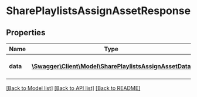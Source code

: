 # SharePlaylistsAssignAssetResponse

## Properties
Name | Type | Description | Notes
------------ | ------------- | ------------- | -------------
**data** | [**\Swagger\Client\Model\SharePlaylistsAssignAssetData**](SharePlaylistsAssignAssetData.md) | Results of the assign process | 

[[Back to Model list]](../README.md#documentation-for-models) [[Back to API list]](../README.md#documentation-for-api-endpoints) [[Back to README]](../README.md)


